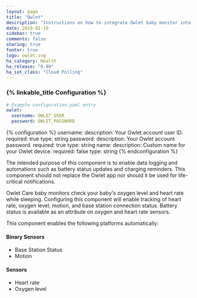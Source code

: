 ```yaml
---
layout: page
title: "Owlet"
description: "Instructions on how to integrate Owlet baby monitor into Home Assistant."
date: 2019-01-19
sidebar: true
comments: false
sharing: true
footer: true
logo: owlet.svg
ha_category: Health
ha_release: "0.89"
ha_iot_class: "Cloud Polling"
---
```


### {% linkable_title Configuration %}

```yaml
# Example configuration.yaml entry
owlet:
  username: OWLET_USER
  password: OWLET_PASSWORD
```

{% configuration %}
username:
  description: Your Owlet account user ID.
  required: true
  type: string
password:
  description: Your Owlet account password.
  required: true
  type: string
name:
  description: Custom name for your Owlet device.
  required: false
  type: string
{% endconfiguration %}

<p class='warning'>
The intended purpose of this component is to enable data logging and automations
such as battery status updates and charging reminders.  This component should not
replace the Owlet app nor should it be used for life-critical notifications.
</p>

Owlet Care baby monitors check your baby's oxygen level and heart rate while
sleeping.  Configuring this component will enable tracking of heart rate, oxygen
level, motion, and base station connection status.  Battery status is available
as an attribute on oxygen and heart rate sensors.

This component enables the following platforms automatically:

#### Binary Sensors
- Base Station Status
- Motion

#### Sensors
- Heart rate
- Oxygen level